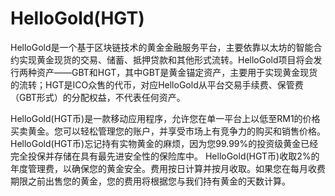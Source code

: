 # 

# HelloGold(HGT)

HelloGold是一个基于区块链技术的黄金金融服务平台，主要依靠以太坊的智能合约实现黄金现货的交易、储蓄、抵押贷款和其他形式流转。HelloGold项目将会发行两种资产——GBT和HGT，其中GBT是黄金锚定资产，主要用于实现黄金现货的流转；HGT是ICO众售的代币，对应HelloGold从平台交易手续费、保管费（GBT形式）的分配权益，不代表任何资产。

HelloGold(HGT币)是一款移动应用程序，允许您在单一平台上以低至RM1的价格买卖黄金。您可以轻松管理您的账户，并享受市场上有竞争力的购买和销售价格。HelloGold(HGT币)忘记持有实物黄金的麻烦，因为您99.99%的投资级黄金已经完全投保并存储在具有最先进安全性的保险库中。
HelloGold(HGT币)收取2%的年度管理费，以确保您的黄金安全。费用按日计算并按月收取。如果您在每月收费期限之前出售您的黄金，您的费用将根据您与我们持有黄金的天数计算。



